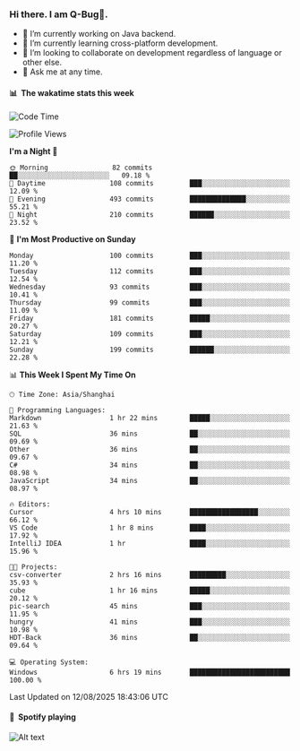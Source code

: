 ### Hi there. I am Q-Bug🐞.

- 🔭 I’m currently working on Java backend.
- 🌱 I’m currently learning cross-platform development.
- 👯 I’m looking to collaborate on development regardless of language or other else.
- 💬 Ask me at any time.

#### 📊 &nbsp;**The wakatime stats this week**  
<!--START_SECTION:waka-->
![Code Time](http://img.shields.io/badge/Code%20Time-340%20hrs%208%20mins-blue)

![Profile Views](http://img.shields.io/badge/Profile%20Views-0-blue)

**I'm a Night 🦉** 

```text
🌞 Morning                82 commits          ██░░░░░░░░░░░░░░░░░░░░░░░   09.18 % 
🌆 Daytime                108 commits         ███░░░░░░░░░░░░░░░░░░░░░░   12.09 % 
🌃 Evening                493 commits         ██████████████░░░░░░░░░░░   55.21 % 
🌙 Night                  210 commits         ██████░░░░░░░░░░░░░░░░░░░   23.52 % 
```
📅 **I'm Most Productive on Sunday** 

```text
Monday                   100 commits         ███░░░░░░░░░░░░░░░░░░░░░░   11.20 % 
Tuesday                  112 commits         ███░░░░░░░░░░░░░░░░░░░░░░   12.54 % 
Wednesday                93 commits          ███░░░░░░░░░░░░░░░░░░░░░░   10.41 % 
Thursday                 99 commits          ███░░░░░░░░░░░░░░░░░░░░░░   11.09 % 
Friday                   181 commits         █████░░░░░░░░░░░░░░░░░░░░   20.27 % 
Saturday                 109 commits         ███░░░░░░░░░░░░░░░░░░░░░░   12.21 % 
Sunday                   199 commits         ██████░░░░░░░░░░░░░░░░░░░   22.28 % 
```


📊 **This Week I Spent My Time On** 

```text
🕑︎ Time Zone: Asia/Shanghai

💬 Programming Languages: 
Markdown                 1 hr 22 mins        █████░░░░░░░░░░░░░░░░░░░░   21.63 % 
SQL                      36 mins             ██░░░░░░░░░░░░░░░░░░░░░░░   09.69 % 
Other                    36 mins             ██░░░░░░░░░░░░░░░░░░░░░░░   09.67 % 
C#                       34 mins             ██░░░░░░░░░░░░░░░░░░░░░░░   08.98 % 
JavaScript               34 mins             ██░░░░░░░░░░░░░░░░░░░░░░░   08.97 % 

🔥 Editors: 
Cursor                   4 hrs 10 mins       █████████████████░░░░░░░░   66.12 % 
VS Code                  1 hr 8 mins         ████░░░░░░░░░░░░░░░░░░░░░   17.92 % 
IntelliJ IDEA            1 hr                ████░░░░░░░░░░░░░░░░░░░░░   15.96 % 

🐱‍💻 Projects: 
csv-converter            2 hrs 16 mins       █████████░░░░░░░░░░░░░░░░   35.93 % 
cube                     1 hr 16 mins        █████░░░░░░░░░░░░░░░░░░░░   20.12 % 
pic-search               45 mins             ███░░░░░░░░░░░░░░░░░░░░░░   11.95 % 
hungry                   41 mins             ███░░░░░░░░░░░░░░░░░░░░░░   10.98 % 
HDT-Back                 36 mins             ██░░░░░░░░░░░░░░░░░░░░░░░   09.64 % 

💻 Operating System: 
Windows                  6 hrs 19 mins       █████████████████████████   100.00 % 
```


 Last Updated on 12/08/2025 18:43:06 UTC
<!--END_SECTION:waka-->

#### 🎵 &nbsp;**Spotify playing**  
![Alt text](https://spotify-recently-played-readme.vercel.app/api?user=e5y1o4x7kdt9kf2blu4wvmb4s&unique={true|1|on|yes})
